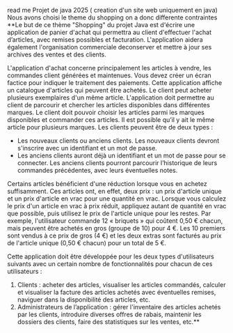 read me
Projet de java 2025 ( creation d'un site web uniquement en java) 
Nous avons choisi le theme du shopping on a donc differente contraintes 
**Le but de ce thème "Shopping" du projet Java est d'écrire une application de panier d'achat qui permettra au client d'effectuer l'achat d’articles, avec remises possibles et facturation. L'application aidera également l'organisation commerciale deconserver et mettre à jour ses archives des ventes et des clients.

L'application d'achat concerne principalement les articles à vendre, les commandes client générées et maintenues. Vous devez créer un écran factice pour indiquer le traitement des paiements.
Cette application affiche un catalogue d'articles qui peuvent être achetés. Le client peut acheter plusieurs exemplaires d'un même article.
L'application doit permettre au client de parcourir et chercher les articles disponibles dans différentes marques. Le client doit pouvoir choisir les articles parmi les marques disponibles et commander ces articles. Il est possible qu’il y ait le même article pour plusieurs marques. Les clients peuvent être de deux types :
- Les nouveaux clients ou anciens clients. Les nouveaux clients devront s'inscrire avec un identifiant et un mot de passe. 
- Les anciens clients auront déjà un identifiant et un mot de passe pour se connecter. Les anciens clients pourront parcourir l’historique de leurs commandes précédentes, avec leurs éventuelles notes. 

Certains articles bénéficient d'une réduction lorsque vous en achetez suffisamment. Ces articles ont, en effet, deux prix : un prix d'article unique et un prix d'article en vrac pour une quantité en vrac.
Lorsque vous calculez le prix d'un article en vrac à prix réduit, appliquez autant de quantité en vrac que possible, puis utilisez le prix de l'article unique pour les restes. Par exemple, l'utilisateur commande 12 « briquets » qui coûtent 0,50 € chacun, mais peuvent être achetés en gros (groupe de 10) pour 4 €. Les 10 premiers sont vendus à ce prix de gros (4 €) et les deux extras sont facturés au prix de l'article unique (0,50 € chacun) pour un total de 5 €.

Cette application doit être développée pour les deux types d'utilisateurs suivants avec un certain nombre de fonctionnalités pour chacun de ces utilisateurs :

1. Clients : acheter des articles, visualiser les articles commandés, calculer et visualiser la facture des articles achetés avec éventuelles remises, naviguer dans la disponibilité des articles, etc.
2. Administrateurs de l’application : gérer l'inventaire des articles achetés par les clients, introduire diverses offres de rabais, maintenir les dossiers des clients, faire des statistiques sur les ventes, etc.**

